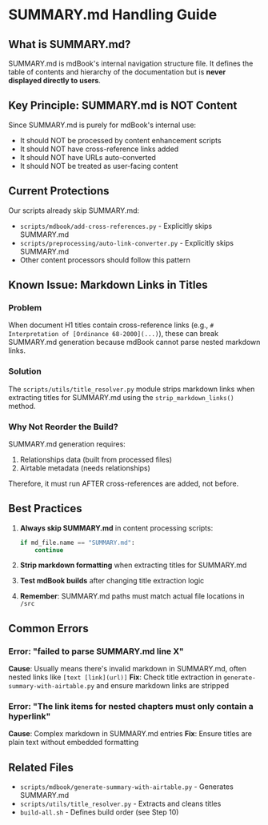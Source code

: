 # SUMMARY.md Handling Guide

## What is SUMMARY.md?

SUMMARY.md is mdBook's internal navigation structure file. It defines the table of contents and hierarchy of the documentation but is **never displayed directly to users**.

## Key Principle: SUMMARY.md is NOT Content

Since SUMMARY.md is purely for mdBook's internal use:
- It should NOT be processed by content enhancement scripts
- It should NOT have cross-reference links added
- It should NOT have URLs auto-converted
- It should NOT be treated as user-facing content

## Current Protections

Our scripts already skip SUMMARY.md:
- `scripts/mdbook/add-cross-references.py` - Explicitly skips SUMMARY.md
- `scripts/preprocessing/auto-link-converter.py` - Explicitly skips SUMMARY.md
- Other content processors should follow this pattern

## Known Issue: Markdown Links in Titles

### Problem
When document H1 titles contain cross-reference links (e.g., `# Interpretation of [Ordinance 68-2000](...)`), these can break SUMMARY.md generation because mdBook cannot parse nested markdown links.

### Solution
The `scripts/utils/title_resolver.py` module strips markdown links when extracting titles for SUMMARY.md using the `strip_markdown_links()` method.

### Why Not Reorder the Build?
SUMMARY.md generation requires:
1. Relationships data (built from processed files)
2. Airtable metadata (needs relationships)

Therefore, it must run AFTER cross-references are added, not before.

## Best Practices

1. **Always skip SUMMARY.md** in content processing scripts:
   ```python
   if md_file.name == "SUMMARY.md":
       continue
   ```

2. **Strip markdown formatting** when extracting titles for SUMMARY.md
3. **Test mdBook builds** after changing title extraction logic
4. **Remember**: SUMMARY.md paths must match actual file locations in `/src`

## Common Errors

### Error: "failed to parse SUMMARY.md line X"
**Cause**: Usually means there's invalid markdown in SUMMARY.md, often nested links like `[text [link](url)]`
**Fix**: Check title extraction in `generate-summary-with-airtable.py` and ensure markdown links are stripped

### Error: "The link items for nested chapters must only contain a hyperlink"
**Cause**: Complex markdown in SUMMARY.md entries
**Fix**: Ensure titles are plain text without embedded formatting

## Related Files
- `scripts/mdbook/generate-summary-with-airtable.py` - Generates SUMMARY.md
- `scripts/utils/title_resolver.py` - Extracts and cleans titles
- `build-all.sh` - Defines build order (see Step 10)